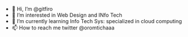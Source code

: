 - 👋 Hi, I’m @gitfiro
- 👀 I’m interested in Web Design and INfo Tech
- 🌱 I’m currently learning Info Tech Sys: specialized in cloud computing 
- 📫 How to reach me twitter @oromtichaaa

<!---
gitfiro/gitfiro is a ✨ special ✨ repository because its `README.md` (this file) appears on your GitHub profile.
You can click the Preview link to take a look at your changes.
--->
